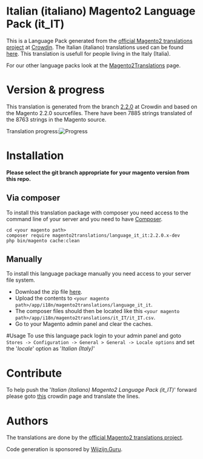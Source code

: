 # Italian (italiano) Magento2 Language Pack (it_IT)
This is a Language Pack generated from the [official Magento2 translations project](https://crowdin.com/project/magento-2) at [Crowdin](https://crowdin.com).
The Italian (italiano) translations used can be found [here](https://crowdin.com/project/magento-2/it).
This translation is usefull for people living in the Italy (Italia).

For our other language packs look at the [Magento2Translations](http://magento2translations.github.io/) page.

# Version & progress
This translation is generated from the branch [2.2.0](https://crowdin.com/project/magento-2/it#/2.2.0) at Crowdin and based on the Magento 2.2.0 sourcefiles.
There have been  7885 strings translated of the 8763 strings in the Magento source.

Translation progress:![Progress](http://progressed.io/bar/90)

# Installation
**Please select the git branch appropriate for your magento version from this repo.**
## Via composer
To install this translation package with composer you need access to the command line of your server and you need to have [Composer](https://getcomposer.org).
```
cd <your magento path>
composer require magento2translations/language_it_it:2.2.0.x-dev
php bin/magento cache:clean
```
## Manually
To install this language package manually you need access to your server file system.
* Download the zip file [here](https://github.com/Magento2Translations/language_it_it/archive/2.2.0.zip).
* Upload the contents to `<your magento path>/app/i18n/magento2translations/language_it_it`.
* The composer files should then be located like this `<your magento path>/app/i18n/magento2translations/it_IT/it_IT.csv`.
* Go to your Magento admin panel and clear the caches.

#Usage
To use this language pack login to your admin panel and goto `Stores -> Configuration -> General > General -> Locale options` and set the '*locale*' option as '*Italian (Italy)*'

# Contribute
To help push the '*Italian (italiano) Magento2 Language Pack (it_IT)*' forward please goto [this](https://crowdin.com/project/magento-2/it) crowdin page and translate the lines.

# Authors
The translations are done by the [official Magento2 translations project](https://crowdin.com/project/magento-2).

Code generation is sponsored by [Wijzijn.Guru](http://www.wijzijn.guru/).